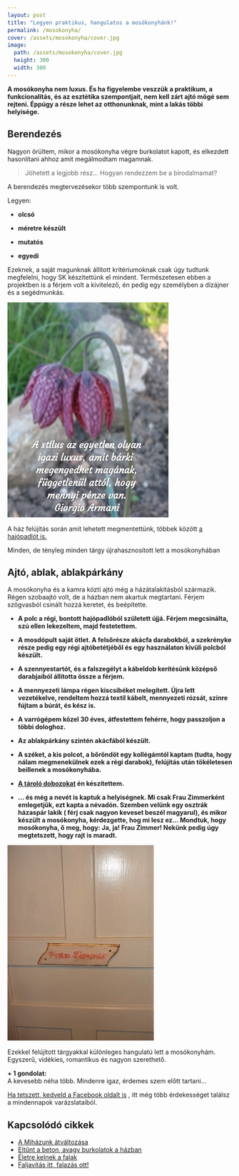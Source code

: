 ```yaml
---
layout: post
title: "Legyen praktikus, hangulatos a mosókonyhánk!" 
permalink: /mosokonyha/
cover: /assets/mosokonyha/cover.jpg
image:
  path: /assets/mosokonyha/cover.jpg
  height: 300
  width: 300
---
```


**A mosókonyha nem luxus. És ha figyelembe veszzük a praktikum, a funkcionalitás, és az esztétika szempontjait, nem kell zárt ajtó mögé sem rejteni. Éppúgy a része lehet az otthonunknak, mint a lakás többi helyisége.**



## Berendezés




Nagyon örültem, mikor a mosókonyha végre burkolatot kapott, és elkezdett hasonlítani ahhoz amit megálmodtam magamnak. 


> Jöhetett a legjobb rész... Hogyan rendezzem be a birodalmamat?

A berendezés megtervezésekor több szempontunk is volt.

Legyen:

* **olcsó**

* **méretre készült**

* **mutatós**

* **egyedi**

Ezeknek, a saját magunknak állított kritériumoknak csak úgy tudtunk megfelelni, hogy SK készítettünk el mindent. Természetesen ebben a projektben is a férjem volt a kivitelező, én pedig egy személyben a dizájner és a segédmunkás.

![tulipán](/assets/mosokonyha/IMG_20190430_195350.jpg)

A ház felújítás során amit lehetett megmentettünk, többek között [a hajópadlót is.](/2019-02-12/szobabetonozas)

Minden, de tényleg minden tárgy újrahasznosított lett a mosókonyhában


## Ajtó, ablak, ablakpárkány


A mosókonyha és a kamra közti ajtó még a házátalakításból származik. Régen szobaajtó volt, de a házban nem akartuk megtartani. Férjem szögvasból csinált hozzá keretet, és beépítette.

* **A polc a régi, bontott hajópadlóból született újjá. Férjem megcsinálta, szú ellen lekezeltem, majd festetettem.**

* **A mosdópult saját ötlet. A felsőrésze akácfa darabokból, a szekrényke része pedig egy régi ajtóbetétjéből és egy használaton kívüli polcból készült.**

* **A szennyestartót, és a falszegélyt a kábeldob kerítésünk középső darabjaiból állította össze a férjem.**

* **A mennyezeti lámpa régen kiscsibéket melegített. Újra lett vezetékelve, rendeltem hozzá textil kábelt, mennyezeti rózsát, színre fújtam a búrát, és kész is.**

* **A varrógépem közel 30 éves, átfestettem fehérre, hogy passzoljon a többi dologhoz.**

* **Az ablakpárkány szintén akácfából készült.**

* **A széket, a kis polcot, a bőröndöt egy kollégámtól kaptam (tudta, hogy nálam megmenekülnek ezek a régi darabok), felújítás után tökéletesen beillenek a mosókonyhába.**

* **[A tároló dobozokat](/2019-04-17/tárolók) én készítettem.**

* **... és még a nevét is kaptuk a helyiségnek. Mi csak Frau Zimmerként emlegetjük, ezt kapta a névadón. Szemben velünk egy osztrák házaspár lakik ( férj csak nagyon keveset beszél magyarul), és mikor készült a mosókonyha, kérdezgette, hog mi lesz ez... Mondtuk, hogy mosókonyha, ő meg, hogy: Ja, ja! Frau Zimmer! Nekünk pedig úgy megtetszett, hogy rajt is maradt.**


![tábla](/assets/mosokonyha/20228507_1281479718618061_3541910890656629635_n.jpg)

Ezekkel felújított tárgyakkal különleges hangulatú lett a mosókonyhám. Egyszerű, vidékies, romantikus és nagyon szerethető.


























 
 **+ 1 gondolat:**  
A kevesebb néha több. Mindenre igaz, érdemes szem előtt tartani...


<a href="https://www.facebook.com/Var%C3%A1zsolj-otthont-360330751226066/" target="_blank">Ha tetszett, kedveld a Facebook oldalt is</a> , itt még több érdekességet találsz a mindennapok varázslataiból.


## Kapcsolódó cikkek



* [A Miházunk átváltozása](/2019-03-20/költözés)
* [Eltűnt a beton, avagy burkolatok a házban](/2019-03-13/burkolatok)
* [Életre kelnek a falak](/2019-03-01/színesfalak)
* [Faljavítás itt, falazás ott!](/2019-02-18/afalak)




 





